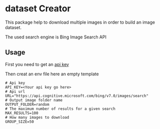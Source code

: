 # dataset Creator

This package help to download multiple images in order to build an image dataset.

The used search engine is Bing Image Search API

## Usage

First you need to get an [api key](https://azure.microsoft.com/en-us/try/cognitive-services/my-apis/?api=bing-image-search-api)

Then creat an env file here an empty template

    # Api key
    API_KEY=<Your api key go here>
    # Api url
    URL="https://api.cognitive.microsoft.com/bing/v7.0/images/search"
    # Output image folder name
    OUTPUT_FOLDER=random
    # The maximum number of results for a given search
    MAX_RESULTS=100
    # How many images to download
    GROUP_SIZE=50


